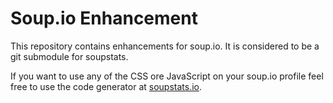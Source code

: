 # Soup.io Enhancement
This repository contains enhancements for soup.io. It is considered to be a git submodule for soupstats. 

If you want to use any of the CSS ore JavaScript on your soup.io profile feel free to use the code generator at [soupstats.io](http://soupstats.io/soup-enhancement).